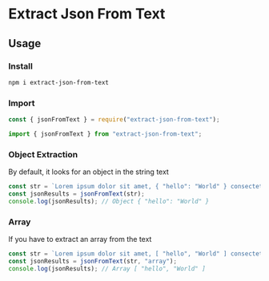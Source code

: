 # Extract Json From Text

## Usage

### Install

```bash
npm i extract-json-from-text
```

### Import

```js
const { jsonFromText } = require("extract-json-from-text");
```

```ts
import { jsonFromText } from "extract-json-from-text";
```

### Object Extraction

By default, it looks for an object in the string text

```ts
const str = `Lorem ipsum dolor sit amet, { "hello": "World" } consectetur adipiscing elit.`;
const jsonResults = jsonFromText(str);
console.log(jsonResults); // Object { "hello": "World" }
```

### Array

If you have to extract an array from the text

```ts
const str = `Lorem ipsum dolor sit amet, [ "hello", "World" ] consectetur adipiscing elit.`;
const jsonResults = jsonFromText(str, "array");
console.log(jsonResults); // Array [ "hello", "World" ]
```
